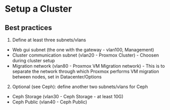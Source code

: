 # Setup a Cluster

## Best practices

1. Define at least three subnets/vlans

  * Web gui subnet (the one with the gateway - vlan100, Management)
  * Cluster communication subnet (vlan20 - Proxmox Cluster) - Choosen during cluster setup
  * Migration network (vlan80 - Proxmox VM Migration network) - This is to separate the network through which Proxmox performs VM migration between nodes, set in Datacenter/Options

2. Optional (see Ceph): define another two subnets/vlans for Ceph

  * Ceph Storage (vlan30 - Ceph Storage - at least 10G)
  * Ceph Public (vlan40 - Ceph Public)
